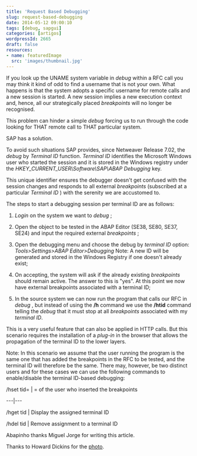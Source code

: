 ```yaml
---
title: 'Request Based Debugging'
slug: request-based-debugging
date: 2014-05-12 09:00:10
tags: [debug, sapgui]
categories: [artigos]
wordpressId: 2665
draft: false
resources:
- name: featuredImage
  src: 'images/thumbnail.jpg'
---
```

If you look up the UNAME system variable in _debug_ within a RFC call you may think it kind of odd to find a username that is not your own. What happens is that the system adopts a specific username for remote calls and a new session is started. A new session implies a new execution context and, hence, all our strategically placed _breakpoints_ will no longer be recognised.

This problem can hinder a simple _debug_ forcing us to run through the code looking for THAT remote call to THAT particular system.

SAP has a solution.

<!--more-->

To avoid such situations SAP provides, since Netweaver Release 7.02, the _debug_ by _Terminal ID_ function. _Terminal ID_ identifies the Microsoft Windows user who started the session and it is stored in the Windows registry under the _HKEY_CURRENT_USER\Software\SAP\ABAP Debugging_ key.

This unique identifier ensures the debugger doesn't get confused with the session changes and responds to all external _breakpoints_ (subscribed at a particular _Terminal ID_ ) with the serenity we are accustomed to.

The steps to start a debugging session per terminal ID are as follows:

  1. _Login_ on the system we want to _debug_ ;

  2. Open the object to be tested in the ABAP Editor (SE38, SE80, SE37, SE24) and input the required external _breakpoints_ ;

  3. Open the debugging menu and choose the debug by _terminal ID_ option:
_Tools>Settings>ABAP Editor>Debugging_
Note: A new ID will be generated and stored in the Windows Registry if one doesn't already exist;

  4. On accepting, the system will ask if the already existing _breakpoints_ should remain active. The answer to this is "yes". At this point we now have external breakpoints associated with a terminal ID;

  5. In the source system we can now run the program that calls our RFC in _debug_ , but instead of using the **/h** command we use the **/htid** command telling the _debug_ that it must stop at all _breakpoints_ associated with my _terminal ID_.

This is a very useful feature that can also be applied in HTTP calls. But this scenario requires the installation of a _plug-in_ in the browser that allows the propagation of the terminal ID to the lower layers.

Note: In this scenario we assume that the user running the program is the same one that has added the breakpoints in the RFC to be tested, and the terminal ID will therefore be the same. There may, however, be two distinct users and for these cases we can use the following commands to enable/disable the terminal ID-based debugging:

/hset tid=<tid>
| <tid> = of the user who inserted the breakpoints

---|---

/hget tid
| Display the assigned terminal ID

/hdel tid
| Remove assignment to a terminal ID

Abapinho thanks Miguel Jorge for writing this article.

Thanks to Howard Dickins for the [photo][1].

   [1]: https://www.flickr.com/photos/dorkomatic/6182110293/in/photostream/
